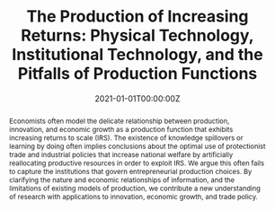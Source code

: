 ---
abstract: Economists often model the delicate relationship between production, innovation, and economic growth as a production function that exhibits increasing returns to scale (IRS). The existence of knowledge spillovers or learning by doing often implies conclusions about the optimal use of protectionist trade and industrial policies that increase national welfare by artificially reallocating productive resources in order to exploit IRS. We argue this often fails to capture the institutions that govern entrepreneurial production choices. By clarifying the nature and economic relationships of information, and the limitations of existing models of production, we contribute a new understanding of research with applications to innovation, economic growth, and trade policy.

authors:
- Santiago Gangotena
- admin
date: "2021-01-01T00:00:00Z"
url_pdf: "https://papers.ssrn.com/sol3/papers.cfm?abstract_id=2626587"
featured: false
projects: []
publication: 'Under Review'
publication_short: ""
publication_types:
- "2"
summary: Economists often model the delicate relationship between production, innovation, and economic growth as a production function that exhibits increasing returns to scale (IRS). The existence of knowledge spillovers or learning by doing often implies conclusions about the optimal use of protectionist trade and industrial policies that increase national welfare by artificially reallocating productive resources in order to exploit IRS. We argue this often fails to capture the institutions that govern entrepreneurial production choices. By clarifying the nature and economic relationships of information, and the limitations of existing models of production, we contribute a new understanding of research with applications to innovation, economic growth, and trade policy.
tags:
- increasing returns
- innovation
- growth
- technology
title: "The Production of Increasing Returns: Physical Technology, Institutional Technology, and the Pitfalls of Production Functions"
---